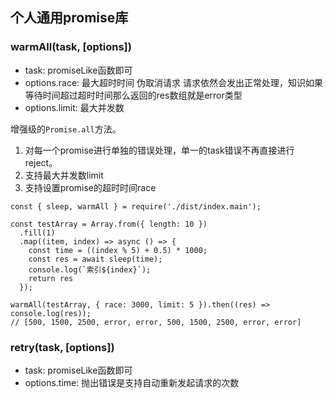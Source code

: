
## 个人通用promise库

### warmAll(task, [options])
+ task: promiseLike函数即可
+ options.race: 最大超时时间 伪取消请求 请求依然会发出正常处理，知识如果等待时间超过超时时间那么返回的res数组就是error类型
+ options.limit: 最大并发数

增强级的`Promise.all`方法。
1. 对每一个promise进行单独的错误处理，单一的task错误不再直接进行reject。
2. 支持最大并发数limit
3. 支持设置promise的超时时间race

```
const { sleep, warmAll } = require('./dist/index.main');

const testArray = Array.from({ length: 10 })
  .fill(1)
  .map((item, index) => async () => {
    const time = ((index % 5) + 0.5) * 1000;
    const res = await sleep(time);
    console.log(`索引${index}`);
    return res
  });

warmAll(testArray, { race: 3000, limit: 5 }).then((res) => console.log(res));
// [500, 1500, 2500, error, error, 500, 1500, 2500, error, error]
```
### retry(task, [options])
+ task: promiseLike函数即可
+ options.time: 抛出错误是支持自动重新发起请求的次数

